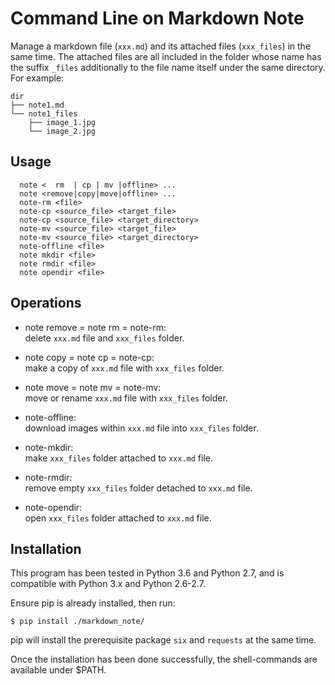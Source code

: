 Command Line on Markdown Note
==============================

Manage a markdown file (`xxx.md`) and its attached files (`xxx_files`) in the same time.
The attached files are all included in the folder whose name has the suffix `_files` 
additionally to the file name itself under the same directory. For example:
```
dir
├── note1.md
└── note1_files
    ├── image_1.jpg
    └── image_2.jpg
```

Usage
-----
```
  note <  rm  | cp | mv |offline> ...
  note <remove|copy|move|offline> ...
  note-rm <file>
  note-cp <source_file> <target_file>
  note-cp <source_file> <target_directory>
  note-mv <source_file> <target_file>
  note-mv <source_file> <target_directory>
  note-offline <file>
  note mkdir <file>
  note rmdir <file>
  note opendir <file>
```

Operations
----------

* note remove  = note rm =  note-rm:  
  delete `xxx.md` file and `xxx_files` folder.

* note copy    = note cp =  note-cp:  
  make a copy of `xxx.md` file with `xxx_files` folder.

* note move    = note mv =  note-mv:  
  move or rename `xxx.md` file with `xxx_files` folder.

* note-offline:  
         download images within `xxx.md` file into `xxx_files` folder.

* note-mkdir:  
  make `xxx_files` folder attached to `xxx.md` file.
               
* note-rmdir:  
  remove empty `xxx_files` folder detached to `xxx.md` file.

* note-opendir:  
  open `xxx_files` folder attached to `xxx.md` file.  
         
Installation
------------

This program has been tested in Python 3.6 and Python 2.7, 
and is compatible with Python 3.x and Python 2.6-2.7.

Ensure pip is already installed, then run: 

```shell
$ pip install ./markdown_note/
```
pip will install the prerequisite package `six` and `requests` at the same time.

Once the installation has been done successfully, 
the shell-commands are available under $PATH.
